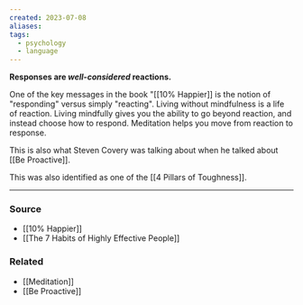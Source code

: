 ```yaml
---
created: 2023-07-08
aliases: 
tags:
  - psychology
  - language
---
```

**Responses are *well-considered* reactions.**

One of the key messages in the book "[[10% Happier]] is the notion of "responding" versus simply "reacting". Living without mindfulness is a life of reaction. Living mindfully gives you the ability to go beyond reaction, and instead choose how to respond. Meditation helps you move from reaction to response.

This is also what Steven Covery was talking about when he talked about [[Be Proactive]]. 

This was also identified as one of the [[4 Pillars of Toughness]].

---
### Source
- [[10% Happier]]
- [[The 7 Habits of Highly Effective People]]

### Related
- [[Meditation]] 
- [[Be Proactive]]